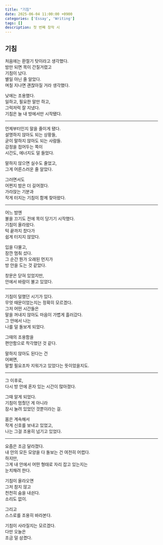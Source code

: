 ```yaml
---
title: "기침"
date: 2025-06-04 11:00:00 +0900
categories: ['Essay', 'Writing']
tags: []
description: 첫 번째 창작 시
---
```


## 기침

처음에는 환절기 탓이라고 생각했다.  
밤만 되면 목이 간질거렸고  
기침이 났다.  
별일 아닌 줄 알았다.  
며칠 지나면 괜찮아질 거라 생각했다.  

낮에는 조용했다.  
일하고, 필요한 말만 하고,  
그럭저럭 잘 지냈다.  
기침은 늘 내 방에서만 시작됐다.  

---

언제부터인지 말을 줄이게 됐다.  
설명하지 않아도 되는 상황들,  
굳이 말하지 않아도 되는 사람들.  
감정을 접어두는 쪽이  
시간도, 에너지도 덜 들었다.  

말하지 않으면 실수도 줄었고,  
그게 어른스러운 줄 알았다.  

그러면서도  
어쩐지 밤은 더 길어졌다.  
가라앉는 기분과  
작게 터지는 기침이 함께 찾아왔다.  

---

어느 밤엔  
불을 끄기도 전에 목이 당기기 시작했다.  
기침이 올라왔다.  
턱 끝까지 찼다가  
쉽게 터지지 않았다.  

입을 다물고,  
잠깐 멈춰 섰다.  
그 순간 뭔가 오래된 먼지가  
방 안을 도는 것 같았다.  

창문은 닫혀 있었지만,  
안에서 바람이 불고 있었다.  

---

기침이 덜했던 시기가 있다.  
무엇 때문이었는지는 정확히 모르겠다.  
그저 어떤 시간들은  
말을 꺼내지 않아도 마음이 가볍게 흘러갔다.  
그 안에서 나는  
나를 덜 돌보게 되었다.  

그때의 조용함을  
편안함으로 착각했던 것 같다.  

말하지 않아도 된다는 건  
어쩌면,  
말할 필요조차 지워가고 있었다는 뜻이었을지도.  

---

그 이후로,  
다시 방 안에 혼자 있는 시간이 많아졌다.  

그때 알게 되었다.  
기침이 멈췄던 게 아니라  
잠시 눌려 있었던 것뿐이라는 걸.  

몸은 계속해서  
작게 신호를 보내고 있었고,  
나는 그걸 조용히 넘기고 있었다.  

---
  
요즘은 조금 달라졌다.  
내 안의 모든 모양을 다 돌보는 건 여전히 어렵다.  
하지만,  
그게 내 안에서 어떤 형태로 자리 잡고 있는지는  
눈치채려 한다.  

기침이 올라오면  
그저 참지 않고  
천천히 숨을 내쉰다.  
소리도 없이.  

그리고  
스스로를 조용히 바라본다.  

기침이 사라질지는 모르겠다.   
다만 오늘은  
조금 덜 삼켰다.  